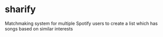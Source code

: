 # sharify
Matchmaking system for multiple Spotify users to create a list which has songs based on similar interests
